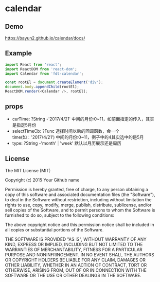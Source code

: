 # calendar

## Demo

https://bayun2.github.io/calendar/docs/

## Example

```javascript
import React from 'react';
import ReactDOM from 'react-dom';
import Calendar from 'fdt-calendar';

const rootEl = document.createElement('div');
document.body.appendChild(rootEl);
ReactDOM.render(<Calendar />, rootEl);

```

## props
+ curTime: ?String -'2017/4/21' 中间的月份:0~11，如前面指定的传入，其实是指定5月份
+ selectTimeCb: ?Func 选择时间以后的回调函数，会一个time(如：'2017/4/21') 中间的月份:0~11，例子中的4其实选中的是5月
+ type: ?String -'month' | 'week' 默认以月历展示还是周历

## License

The MIT License (MIT)

Copyright (c) 2015 Your Github name

Permission is hereby granted, free of charge, to any person obtaining a copy
of this software and associated documentation files (the "Software"), to deal
in the Software without restriction, including without limitation the rights
to use, copy, modify, merge, publish, distribute, sublicense, and/or sell
copies of the Software, and to permit persons to whom the Software is
furnished to do so, subject to the following conditions:

The above copyright notice and this permission notice shall be included in all
copies or substantial portions of the Software.

THE SOFTWARE IS PROVIDED "AS IS", WITHOUT WARRANTY OF ANY KIND, EXPRESS OR
IMPLIED, INCLUDING BUT NOT LIMITED TO THE WARRANTIES OF MERCHANTABILITY,
FITNESS FOR A PARTICULAR PURPOSE AND NONINFRINGEMENT. IN NO EVENT SHALL THE
AUTHORS OR COPYRIGHT HOLDERS BE LIABLE FOR ANY CLAIM, DAMAGES OR OTHER
LIABILITY, WHETHER IN AN ACTION OF CONTRACT, TORT OR OTHERWISE, ARISING FROM,
OUT OF OR IN CONNECTION WITH THE SOFTWARE OR THE USE OR OTHER DEALINGS IN THE
SOFTWARE.
